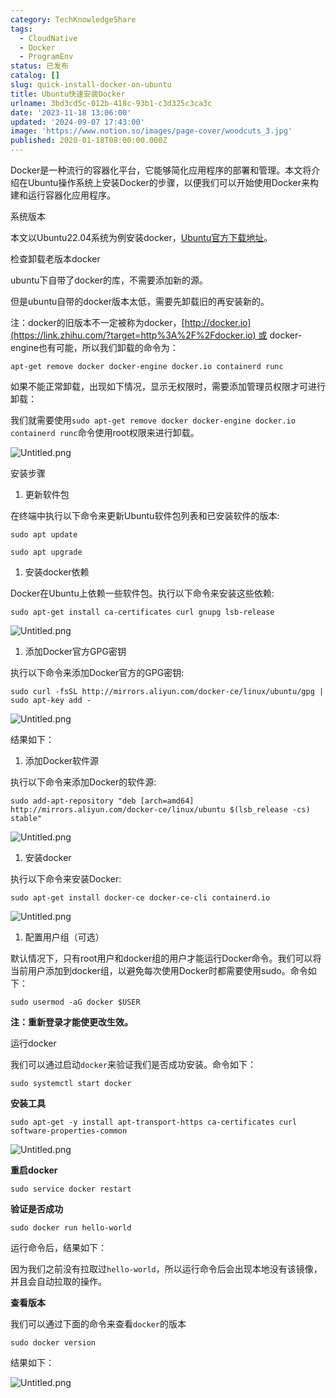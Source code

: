 ```yaml
---
category: TechKnowledgeShare
tags:
  - CloudNative
  - Docker
  - ProgramEnv
status: 已发布
catalog: []
slug: quick-install-docker-on-ubuntu
title: Ubuntu快速安装Docker
urlname: 3bd3cd5c-012b-418c-93b1-c3d325c3ca3c
date: '2023-11-18 13:06:00'
updated: '2024-09-07 17:43:00'
image: 'https://www.notion.so/images/page-cover/woodcuts_3.jpg'
published: 2020-01-18T08:00:00.000Z
---
```


Docker是一种流行的容器化平台，它能够简化应用程序的部署和管理。本文将介绍在Ubuntu操作系统上安装Docker的步骤，以便我们可以开始使用Docker来构建和运行容器化应用程序。


系统版本


本文以Ubuntu22.04系统为例安装docker，[Ubuntu官方下载地址](https://link.zhihu.com/?target=https%3A%2F%2Fubuntu.com%2Fdownload)。


检查卸载老版本docker


ubuntu下自带了docker的库，不需要添加新的源。


但是ubuntu自带的docker版本太低，需要先卸载旧的再安装新的。


注：docker的旧版本不一定被称为docker，[http://docker.io](https://link.zhihu.com/?target=http%3A%2F%2Fdocker.io) 或 docker-engine也有可能，所以我们卸载的命令为：


`apt-get remove docker docker-engine docker.io containerd runc`


如果不能正常卸载，出现如下情况，显示无权限时，需要添加管理员权限才可进行卸载：


我们就需要使用`sudo apt-get remove docker docker-engine docker.io containerd runc`命令使用root权限来进行卸载。


![Untitled.png](https://prod-files-secure.s3.us-west-2.amazonaws.com/5d24fe63-e567-4804-86f9-9fdc62e13082/39952d0f-7851-4550-b715-72a33876c773/Untitled.png?X-Amz-Algorithm=AWS4-HMAC-SHA256&X-Amz-Content-Sha256=UNSIGNED-PAYLOAD&X-Amz-Credential=ASIAZI2LB466YPXPVDGR%2F20250415%2Fus-west-2%2Fs3%2Faws4_request&X-Amz-Date=20250415T213522Z&X-Amz-Expires=3600&X-Amz-Security-Token=IQoJb3JpZ2luX2VjEKv%2F%2F%2F%2F%2F%2F%2F%2F%2F%2FwEaCXVzLXdlc3QtMiJHMEUCIBrts2FdCkFzat1C67WVjS1hBCv9IjMNTB93mMmmGQuLAiEA9gGB0vwzapIh8BgQr7qXXI5S%2B7oy3fgfQlvwtpaI8SEq%2FwMINBAAGgw2Mzc0MjMxODM4MDUiDKqCpxMsbbEsLIqCXSrcA9BKpDJHZA6EQZMx0oIwWyygW8uYk7jovSyymiELP8zbKKuWkd6wXFK8bO1Ndd%2BoBg2a5rKoyR8%2F265GZ74Iu36hjV3zCxTl%2B%2FPmOs50IZ4%2BtXeCW%2Bw1krhcJ%2FjnzIIQTwhhZgE0BcE7au5jxGCph5YJMXAprOEYhyqlkUvlMGGlzubrZbvMvSpwgoV6HPcfNNsKagKoDyJw%2Fl0lLGaBF8n71mhF0irW8nbogAadPonvOHCBaSTRTg2qp2C65KT%2Bt8Ev4XB73gz%2FWZvvNnAkttne75I5HL0Xavt71zulWCZRQDUtOukdiMZ0BigtH1hE5Dm4vCCLimWMzJmu9jmVMSxi5QMYsvBH8AOEbTd5Q47vWq19HUo4aRa9EfhDei77G4m2Cc%2BKEbSA%2F2G9WKI5AtqvBJXVHC9%2BCuGuQCOThiH%2FR0tuNwWGVdR1CPifcDRsi6LoYIrAS0ia77ujgDv4MqoQOLmZr9h%2FfKOTeTmhPqU%2BCiktNVw3GhnhsztwRp7wB5mw%2FgIlX99my0YxIEIfCB2Ico9yCHzc9uNcWaOosfh2qGxnfMaogY5XcoA9egVEYMJ6bFYjfCnruj91SwSmC1C0EVA1hysJlZyhJpL4RIRwn%2FAFeht1skkkFhGlMNzU%2Br8GOqUBw81gpCgrZWq0cc2oaflgWHIAa2WczYe%2FZSTfx%2FA7ER8nstCoNZikQ5o1BJOOMQIvYftVqQBcH9ZxeVZKgDNYwRKcTqtUGksRSd%2FRX%2BQbN86KH4Dnk%2FpNRgevPPeJES%2BrN5swR%2BFfaP1pzBCXfgoqxtPEPPM%2Fvani13QtNBaVnOOpSf6TjbTc16RzpF%2FCnl9Y8koXxb54HP8BJGg83k%2FeTqFcpEHU&X-Amz-Signature=906c74b1eaad46124372b3be32c7bbc224b278065ab22c1d46ef29e5c1c969fb&X-Amz-SignedHeaders=host&x-id=GetObject)


安装步骤

1. 更新软件包

在终端中执行以下命令来更新Ubuntu软件包列表和已安装软件的版本:


`sudo apt update`


`sudo apt upgrade`

1. 安装docker依赖

Docker在Ubuntu上依赖一些软件包。执行以下命令来安装这些依赖:


`sudo apt-get install ca-certificates curl gnupg lsb-release`


![Untitled.png](https://prod-files-secure.s3.us-west-2.amazonaws.com/5d24fe63-e567-4804-86f9-9fdc62e13082/b5a549a8-6621-4824-a151-93e8b0592f14/Untitled.png?X-Amz-Algorithm=AWS4-HMAC-SHA256&X-Amz-Content-Sha256=UNSIGNED-PAYLOAD&X-Amz-Credential=ASIAZI2LB466YPXPVDGR%2F20250415%2Fus-west-2%2Fs3%2Faws4_request&X-Amz-Date=20250415T213522Z&X-Amz-Expires=3600&X-Amz-Security-Token=IQoJb3JpZ2luX2VjEKv%2F%2F%2F%2F%2F%2F%2F%2F%2F%2FwEaCXVzLXdlc3QtMiJHMEUCIBrts2FdCkFzat1C67WVjS1hBCv9IjMNTB93mMmmGQuLAiEA9gGB0vwzapIh8BgQr7qXXI5S%2B7oy3fgfQlvwtpaI8SEq%2FwMINBAAGgw2Mzc0MjMxODM4MDUiDKqCpxMsbbEsLIqCXSrcA9BKpDJHZA6EQZMx0oIwWyygW8uYk7jovSyymiELP8zbKKuWkd6wXFK8bO1Ndd%2BoBg2a5rKoyR8%2F265GZ74Iu36hjV3zCxTl%2B%2FPmOs50IZ4%2BtXeCW%2Bw1krhcJ%2FjnzIIQTwhhZgE0BcE7au5jxGCph5YJMXAprOEYhyqlkUvlMGGlzubrZbvMvSpwgoV6HPcfNNsKagKoDyJw%2Fl0lLGaBF8n71mhF0irW8nbogAadPonvOHCBaSTRTg2qp2C65KT%2Bt8Ev4XB73gz%2FWZvvNnAkttne75I5HL0Xavt71zulWCZRQDUtOukdiMZ0BigtH1hE5Dm4vCCLimWMzJmu9jmVMSxi5QMYsvBH8AOEbTd5Q47vWq19HUo4aRa9EfhDei77G4m2Cc%2BKEbSA%2F2G9WKI5AtqvBJXVHC9%2BCuGuQCOThiH%2FR0tuNwWGVdR1CPifcDRsi6LoYIrAS0ia77ujgDv4MqoQOLmZr9h%2FfKOTeTmhPqU%2BCiktNVw3GhnhsztwRp7wB5mw%2FgIlX99my0YxIEIfCB2Ico9yCHzc9uNcWaOosfh2qGxnfMaogY5XcoA9egVEYMJ6bFYjfCnruj91SwSmC1C0EVA1hysJlZyhJpL4RIRwn%2FAFeht1skkkFhGlMNzU%2Br8GOqUBw81gpCgrZWq0cc2oaflgWHIAa2WczYe%2FZSTfx%2FA7ER8nstCoNZikQ5o1BJOOMQIvYftVqQBcH9ZxeVZKgDNYwRKcTqtUGksRSd%2FRX%2BQbN86KH4Dnk%2FpNRgevPPeJES%2BrN5swR%2BFfaP1pzBCXfgoqxtPEPPM%2Fvani13QtNBaVnOOpSf6TjbTc16RzpF%2FCnl9Y8koXxb54HP8BJGg83k%2FeTqFcpEHU&X-Amz-Signature=e815986c77ade8dfde5e248c689bc24d183b46b199b30bfc6b461ac001fc4e53&X-Amz-SignedHeaders=host&x-id=GetObject)

1. 添加Docker官方GPG密钥

执行以下命令来添加Docker官方的GPG密钥:


`sudo curl -fsSL http://mirrors.aliyun.com/docker-ce/linux/ubuntu/gpg | sudo apt-key add -`


![Untitled.png](https://prod-files-secure.s3.us-west-2.amazonaws.com/5d24fe63-e567-4804-86f9-9fdc62e13082/98014b5e-f5b7-4b16-804e-ab6917971bd3/Untitled.png?X-Amz-Algorithm=AWS4-HMAC-SHA256&X-Amz-Content-Sha256=UNSIGNED-PAYLOAD&X-Amz-Credential=ASIAZI2LB466YPXPVDGR%2F20250415%2Fus-west-2%2Fs3%2Faws4_request&X-Amz-Date=20250415T213522Z&X-Amz-Expires=3600&X-Amz-Security-Token=IQoJb3JpZ2luX2VjEKv%2F%2F%2F%2F%2F%2F%2F%2F%2F%2FwEaCXVzLXdlc3QtMiJHMEUCIBrts2FdCkFzat1C67WVjS1hBCv9IjMNTB93mMmmGQuLAiEA9gGB0vwzapIh8BgQr7qXXI5S%2B7oy3fgfQlvwtpaI8SEq%2FwMINBAAGgw2Mzc0MjMxODM4MDUiDKqCpxMsbbEsLIqCXSrcA9BKpDJHZA6EQZMx0oIwWyygW8uYk7jovSyymiELP8zbKKuWkd6wXFK8bO1Ndd%2BoBg2a5rKoyR8%2F265GZ74Iu36hjV3zCxTl%2B%2FPmOs50IZ4%2BtXeCW%2Bw1krhcJ%2FjnzIIQTwhhZgE0BcE7au5jxGCph5YJMXAprOEYhyqlkUvlMGGlzubrZbvMvSpwgoV6HPcfNNsKagKoDyJw%2Fl0lLGaBF8n71mhF0irW8nbogAadPonvOHCBaSTRTg2qp2C65KT%2Bt8Ev4XB73gz%2FWZvvNnAkttne75I5HL0Xavt71zulWCZRQDUtOukdiMZ0BigtH1hE5Dm4vCCLimWMzJmu9jmVMSxi5QMYsvBH8AOEbTd5Q47vWq19HUo4aRa9EfhDei77G4m2Cc%2BKEbSA%2F2G9WKI5AtqvBJXVHC9%2BCuGuQCOThiH%2FR0tuNwWGVdR1CPifcDRsi6LoYIrAS0ia77ujgDv4MqoQOLmZr9h%2FfKOTeTmhPqU%2BCiktNVw3GhnhsztwRp7wB5mw%2FgIlX99my0YxIEIfCB2Ico9yCHzc9uNcWaOosfh2qGxnfMaogY5XcoA9egVEYMJ6bFYjfCnruj91SwSmC1C0EVA1hysJlZyhJpL4RIRwn%2FAFeht1skkkFhGlMNzU%2Br8GOqUBw81gpCgrZWq0cc2oaflgWHIAa2WczYe%2FZSTfx%2FA7ER8nstCoNZikQ5o1BJOOMQIvYftVqQBcH9ZxeVZKgDNYwRKcTqtUGksRSd%2FRX%2BQbN86KH4Dnk%2FpNRgevPPeJES%2BrN5swR%2BFfaP1pzBCXfgoqxtPEPPM%2Fvani13QtNBaVnOOpSf6TjbTc16RzpF%2FCnl9Y8koXxb54HP8BJGg83k%2FeTqFcpEHU&X-Amz-Signature=94dcbfe5b4e2e1309c557f0797e8d89aee2463c8edc2791d522b9125fb13ab20&X-Amz-SignedHeaders=host&x-id=GetObject)


结果如下：

1. 添加Docker软件源

执行以下命令来添加Docker的软件源:


`sudo add-apt-repository "deb [arch=amd64] http://mirrors.aliyun.com/docker-ce/linux/ubuntu $(lsb_release -cs) stable"`


![Untitled.png](https://prod-files-secure.s3.us-west-2.amazonaws.com/5d24fe63-e567-4804-86f9-9fdc62e13082/7fc5bdbe-9d4c-48b8-ba03-3309380f47ba/Untitled.png?X-Amz-Algorithm=AWS4-HMAC-SHA256&X-Amz-Content-Sha256=UNSIGNED-PAYLOAD&X-Amz-Credential=ASIAZI2LB466YPXPVDGR%2F20250415%2Fus-west-2%2Fs3%2Faws4_request&X-Amz-Date=20250415T213522Z&X-Amz-Expires=3600&X-Amz-Security-Token=IQoJb3JpZ2luX2VjEKv%2F%2F%2F%2F%2F%2F%2F%2F%2F%2FwEaCXVzLXdlc3QtMiJHMEUCIBrts2FdCkFzat1C67WVjS1hBCv9IjMNTB93mMmmGQuLAiEA9gGB0vwzapIh8BgQr7qXXI5S%2B7oy3fgfQlvwtpaI8SEq%2FwMINBAAGgw2Mzc0MjMxODM4MDUiDKqCpxMsbbEsLIqCXSrcA9BKpDJHZA6EQZMx0oIwWyygW8uYk7jovSyymiELP8zbKKuWkd6wXFK8bO1Ndd%2BoBg2a5rKoyR8%2F265GZ74Iu36hjV3zCxTl%2B%2FPmOs50IZ4%2BtXeCW%2Bw1krhcJ%2FjnzIIQTwhhZgE0BcE7au5jxGCph5YJMXAprOEYhyqlkUvlMGGlzubrZbvMvSpwgoV6HPcfNNsKagKoDyJw%2Fl0lLGaBF8n71mhF0irW8nbogAadPonvOHCBaSTRTg2qp2C65KT%2Bt8Ev4XB73gz%2FWZvvNnAkttne75I5HL0Xavt71zulWCZRQDUtOukdiMZ0BigtH1hE5Dm4vCCLimWMzJmu9jmVMSxi5QMYsvBH8AOEbTd5Q47vWq19HUo4aRa9EfhDei77G4m2Cc%2BKEbSA%2F2G9WKI5AtqvBJXVHC9%2BCuGuQCOThiH%2FR0tuNwWGVdR1CPifcDRsi6LoYIrAS0ia77ujgDv4MqoQOLmZr9h%2FfKOTeTmhPqU%2BCiktNVw3GhnhsztwRp7wB5mw%2FgIlX99my0YxIEIfCB2Ico9yCHzc9uNcWaOosfh2qGxnfMaogY5XcoA9egVEYMJ6bFYjfCnruj91SwSmC1C0EVA1hysJlZyhJpL4RIRwn%2FAFeht1skkkFhGlMNzU%2Br8GOqUBw81gpCgrZWq0cc2oaflgWHIAa2WczYe%2FZSTfx%2FA7ER8nstCoNZikQ5o1BJOOMQIvYftVqQBcH9ZxeVZKgDNYwRKcTqtUGksRSd%2FRX%2BQbN86KH4Dnk%2FpNRgevPPeJES%2BrN5swR%2BFfaP1pzBCXfgoqxtPEPPM%2Fvani13QtNBaVnOOpSf6TjbTc16RzpF%2FCnl9Y8koXxb54HP8BJGg83k%2FeTqFcpEHU&X-Amz-Signature=fdd72c827b8d8ad8a73eaf533d4302a4cd21a8a69d50c84c86234eb44803aec1&X-Amz-SignedHeaders=host&x-id=GetObject)

1. 安装docker

执行以下命令来安装Docker:


`sudo apt-get install docker-ce docker-ce-cli containerd.io`


![Untitled.png](https://prod-files-secure.s3.us-west-2.amazonaws.com/5d24fe63-e567-4804-86f9-9fdc62e13082/d5ede442-ffc5-49c3-a76a-76559a797244/Untitled.png?X-Amz-Algorithm=AWS4-HMAC-SHA256&X-Amz-Content-Sha256=UNSIGNED-PAYLOAD&X-Amz-Credential=ASIAZI2LB466YPXPVDGR%2F20250415%2Fus-west-2%2Fs3%2Faws4_request&X-Amz-Date=20250415T213522Z&X-Amz-Expires=3600&X-Amz-Security-Token=IQoJb3JpZ2luX2VjEKv%2F%2F%2F%2F%2F%2F%2F%2F%2F%2FwEaCXVzLXdlc3QtMiJHMEUCIBrts2FdCkFzat1C67WVjS1hBCv9IjMNTB93mMmmGQuLAiEA9gGB0vwzapIh8BgQr7qXXI5S%2B7oy3fgfQlvwtpaI8SEq%2FwMINBAAGgw2Mzc0MjMxODM4MDUiDKqCpxMsbbEsLIqCXSrcA9BKpDJHZA6EQZMx0oIwWyygW8uYk7jovSyymiELP8zbKKuWkd6wXFK8bO1Ndd%2BoBg2a5rKoyR8%2F265GZ74Iu36hjV3zCxTl%2B%2FPmOs50IZ4%2BtXeCW%2Bw1krhcJ%2FjnzIIQTwhhZgE0BcE7au5jxGCph5YJMXAprOEYhyqlkUvlMGGlzubrZbvMvSpwgoV6HPcfNNsKagKoDyJw%2Fl0lLGaBF8n71mhF0irW8nbogAadPonvOHCBaSTRTg2qp2C65KT%2Bt8Ev4XB73gz%2FWZvvNnAkttne75I5HL0Xavt71zulWCZRQDUtOukdiMZ0BigtH1hE5Dm4vCCLimWMzJmu9jmVMSxi5QMYsvBH8AOEbTd5Q47vWq19HUo4aRa9EfhDei77G4m2Cc%2BKEbSA%2F2G9WKI5AtqvBJXVHC9%2BCuGuQCOThiH%2FR0tuNwWGVdR1CPifcDRsi6LoYIrAS0ia77ujgDv4MqoQOLmZr9h%2FfKOTeTmhPqU%2BCiktNVw3GhnhsztwRp7wB5mw%2FgIlX99my0YxIEIfCB2Ico9yCHzc9uNcWaOosfh2qGxnfMaogY5XcoA9egVEYMJ6bFYjfCnruj91SwSmC1C0EVA1hysJlZyhJpL4RIRwn%2FAFeht1skkkFhGlMNzU%2Br8GOqUBw81gpCgrZWq0cc2oaflgWHIAa2WczYe%2FZSTfx%2FA7ER8nstCoNZikQ5o1BJOOMQIvYftVqQBcH9ZxeVZKgDNYwRKcTqtUGksRSd%2FRX%2BQbN86KH4Dnk%2FpNRgevPPeJES%2BrN5swR%2BFfaP1pzBCXfgoqxtPEPPM%2Fvani13QtNBaVnOOpSf6TjbTc16RzpF%2FCnl9Y8koXxb54HP8BJGg83k%2FeTqFcpEHU&X-Amz-Signature=f7fe79e387f990dca3e4a616ec8ef0aa613aa97cd0a514e8f1207a2ffe4a8cdb&X-Amz-SignedHeaders=host&x-id=GetObject)

1. 配置用户组（可选）

默认情况下，只有root用户和docker组的用户才能运行Docker命令。我们可以将当前用户添加到docker组，以避免每次使用Docker时都需要使用sudo。命令如下：


`sudo usermod -aG docker $USER`


**注：重新登录才能使更改生效。**


运行docker


我们可以通过启动`docker`来验证我们是否成功安装。命令如下：


`sudo systemctl start docker`


**安装工具**


`sudo apt-get -y install apt-transport-https ca-certificates curl software-properties-common`


![Untitled.png](https://prod-files-secure.s3.us-west-2.amazonaws.com/5d24fe63-e567-4804-86f9-9fdc62e13082/0c3615c1-94db-46f5-9743-68bb221a9964/Untitled.png?X-Amz-Algorithm=AWS4-HMAC-SHA256&X-Amz-Content-Sha256=UNSIGNED-PAYLOAD&X-Amz-Credential=ASIAZI2LB466YPXPVDGR%2F20250415%2Fus-west-2%2Fs3%2Faws4_request&X-Amz-Date=20250415T213522Z&X-Amz-Expires=3600&X-Amz-Security-Token=IQoJb3JpZ2luX2VjEKv%2F%2F%2F%2F%2F%2F%2F%2F%2F%2FwEaCXVzLXdlc3QtMiJHMEUCIBrts2FdCkFzat1C67WVjS1hBCv9IjMNTB93mMmmGQuLAiEA9gGB0vwzapIh8BgQr7qXXI5S%2B7oy3fgfQlvwtpaI8SEq%2FwMINBAAGgw2Mzc0MjMxODM4MDUiDKqCpxMsbbEsLIqCXSrcA9BKpDJHZA6EQZMx0oIwWyygW8uYk7jovSyymiELP8zbKKuWkd6wXFK8bO1Ndd%2BoBg2a5rKoyR8%2F265GZ74Iu36hjV3zCxTl%2B%2FPmOs50IZ4%2BtXeCW%2Bw1krhcJ%2FjnzIIQTwhhZgE0BcE7au5jxGCph5YJMXAprOEYhyqlkUvlMGGlzubrZbvMvSpwgoV6HPcfNNsKagKoDyJw%2Fl0lLGaBF8n71mhF0irW8nbogAadPonvOHCBaSTRTg2qp2C65KT%2Bt8Ev4XB73gz%2FWZvvNnAkttne75I5HL0Xavt71zulWCZRQDUtOukdiMZ0BigtH1hE5Dm4vCCLimWMzJmu9jmVMSxi5QMYsvBH8AOEbTd5Q47vWq19HUo4aRa9EfhDei77G4m2Cc%2BKEbSA%2F2G9WKI5AtqvBJXVHC9%2BCuGuQCOThiH%2FR0tuNwWGVdR1CPifcDRsi6LoYIrAS0ia77ujgDv4MqoQOLmZr9h%2FfKOTeTmhPqU%2BCiktNVw3GhnhsztwRp7wB5mw%2FgIlX99my0YxIEIfCB2Ico9yCHzc9uNcWaOosfh2qGxnfMaogY5XcoA9egVEYMJ6bFYjfCnruj91SwSmC1C0EVA1hysJlZyhJpL4RIRwn%2FAFeht1skkkFhGlMNzU%2Br8GOqUBw81gpCgrZWq0cc2oaflgWHIAa2WczYe%2FZSTfx%2FA7ER8nstCoNZikQ5o1BJOOMQIvYftVqQBcH9ZxeVZKgDNYwRKcTqtUGksRSd%2FRX%2BQbN86KH4Dnk%2FpNRgevPPeJES%2BrN5swR%2BFfaP1pzBCXfgoqxtPEPPM%2Fvani13QtNBaVnOOpSf6TjbTc16RzpF%2FCnl9Y8koXxb54HP8BJGg83k%2FeTqFcpEHU&X-Amz-Signature=5567ea76a739bb19dc6285b6bbb0af8035aef0747a1a8c73ed50ad548aa02029&X-Amz-SignedHeaders=host&x-id=GetObject)


**重启docker**


`sudo service docker restart`


**验证是否成功**


`sudo docker run hello-world`


运行命令后，结果如下：


因为我们之前没有拉取过`hello-world`，所以运行命令后会出现本地没有该镜像，并且会自动拉取的操作。


**查看版本**


我们可以通过下面的命令来查看`docker`的版本


`sudo docker version`


结果如下：


![Untitled.png](https://prod-files-secure.s3.us-west-2.amazonaws.com/5d24fe63-e567-4804-86f9-9fdc62e13082/efdb509a-3c1e-41a3-91ee-a1bd88793688/Untitled.png?X-Amz-Algorithm=AWS4-HMAC-SHA256&X-Amz-Content-Sha256=UNSIGNED-PAYLOAD&X-Amz-Credential=ASIAZI2LB466YPXPVDGR%2F20250415%2Fus-west-2%2Fs3%2Faws4_request&X-Amz-Date=20250415T213522Z&X-Amz-Expires=3600&X-Amz-Security-Token=IQoJb3JpZ2luX2VjEKv%2F%2F%2F%2F%2F%2F%2F%2F%2F%2FwEaCXVzLXdlc3QtMiJHMEUCIBrts2FdCkFzat1C67WVjS1hBCv9IjMNTB93mMmmGQuLAiEA9gGB0vwzapIh8BgQr7qXXI5S%2B7oy3fgfQlvwtpaI8SEq%2FwMINBAAGgw2Mzc0MjMxODM4MDUiDKqCpxMsbbEsLIqCXSrcA9BKpDJHZA6EQZMx0oIwWyygW8uYk7jovSyymiELP8zbKKuWkd6wXFK8bO1Ndd%2BoBg2a5rKoyR8%2F265GZ74Iu36hjV3zCxTl%2B%2FPmOs50IZ4%2BtXeCW%2Bw1krhcJ%2FjnzIIQTwhhZgE0BcE7au5jxGCph5YJMXAprOEYhyqlkUvlMGGlzubrZbvMvSpwgoV6HPcfNNsKagKoDyJw%2Fl0lLGaBF8n71mhF0irW8nbogAadPonvOHCBaSTRTg2qp2C65KT%2Bt8Ev4XB73gz%2FWZvvNnAkttne75I5HL0Xavt71zulWCZRQDUtOukdiMZ0BigtH1hE5Dm4vCCLimWMzJmu9jmVMSxi5QMYsvBH8AOEbTd5Q47vWq19HUo4aRa9EfhDei77G4m2Cc%2BKEbSA%2F2G9WKI5AtqvBJXVHC9%2BCuGuQCOThiH%2FR0tuNwWGVdR1CPifcDRsi6LoYIrAS0ia77ujgDv4MqoQOLmZr9h%2FfKOTeTmhPqU%2BCiktNVw3GhnhsztwRp7wB5mw%2FgIlX99my0YxIEIfCB2Ico9yCHzc9uNcWaOosfh2qGxnfMaogY5XcoA9egVEYMJ6bFYjfCnruj91SwSmC1C0EVA1hysJlZyhJpL4RIRwn%2FAFeht1skkkFhGlMNzU%2Br8GOqUBw81gpCgrZWq0cc2oaflgWHIAa2WczYe%2FZSTfx%2FA7ER8nstCoNZikQ5o1BJOOMQIvYftVqQBcH9ZxeVZKgDNYwRKcTqtUGksRSd%2FRX%2BQbN86KH4Dnk%2FpNRgevPPeJES%2BrN5swR%2BFfaP1pzBCXfgoqxtPEPPM%2Fvani13QtNBaVnOOpSf6TjbTc16RzpF%2FCnl9Y8koXxb54HP8BJGg83k%2FeTqFcpEHU&X-Amz-Signature=5788bb4eaeb6da2b038b8d064338e4d30a859f778165dc9cbbce8c6c44392c66&X-Amz-SignedHeaders=host&x-id=GetObject)

